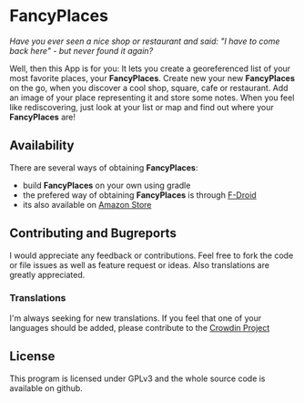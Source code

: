 # FancyPlaces
*Have you ever seen a nice shop or restaurant and said: "I have to come back here" - but never found it again?*

Well, then this App is for you: It lets you create a georeferenced list of your most favorite places, your **FancyPlaces**.  Create new your new **FancyPlaces** on the go, when you discover a cool shop, square, cafe or restaurant. Add an image of your place representing it and store some notes. When you feel like rediscovering, just look at your list or map and find out where your **FancyPlaces** are!

## Availability
There are several ways of obtaining **FancyPlaces**:
* build **FancyPlaces** on your own using gradle
* the prefered way of obtaining **FancyPlaces** is through [F-Droid](https://f-droid.org/repository/browse/?fdcategory=Navigation&fdid=com.gabm.fancyplaces)
* its also available on [Amazon Store](http://www.amazon.de/Private-Developer-Fancy-Places/dp/B00Y2T3SFO)

## Contributing and Bugreports
I would appreciate any feedback or contributions. Feel free to fork the code or file issues as well as feature request or ideas. Also translations are greatly appreciated.

### Translations
I'm always seeking for new translations. If you feel that one of your languages should be added, please contribute to the [Crowdin Project](https://crowdin.com/project/fancyplaces)

## License
This program is licensed under GPLv3 and the whole source code is available on github.
